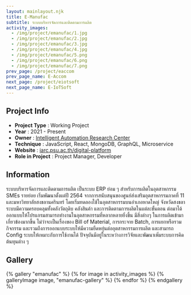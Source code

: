 ```yaml
---
layout: mainlayout.njk
title: E-Manufac
subtitle: ระบบบริหารจัดการและติดตามการผลิต
activity_images:
  - /img/project/emanufac/1.jpg
  - /img/project/emanufac/2.jpg
  - /img/project/emanufac/3.jpg
  - /img/project/emanufac/4.jpg
  - /img/project/emanufac/5.png
  - /img/project/emanufac/6.png
  - /img/project/emanufac/7.png
prev_page: /project/eaccom
prev_page_name: E-Accom
next_page: /project/eiotsoft
next_page_name: E-IoTSoft
---
```


## Project Info

- **Project Type** : Working Project
- **Year** : 2021 - Present
- **Owner** : [Intelligent Automation Research Center](https://iarc.psu.ac.th)
- **Technique** : JavaScript, React, MongoDB, GraphQL, Microservice
- **Website** : [iarc.psu.ac.th/digital-platform](https://iarc.psu.ac.th/digital-platform)
- **Role in Project** : Project Manager, Developer

## Information

ระบบบริหารจัดการและติดตามการผลิต เป็นระบบ ERP ย่อม ๆ สำหรับการผลิตในอุตสาหกรรม SMEs รายย่อย เริ่มพัฒนาตั้งแต่ปี 2564 จากการสนับสนุนของศูนย์ส่งเสริมอุตสาหกรรมภาคที่ 11 และมหาวิทยาลัยสงขลานครินทร์ โดยเริ่มทดลองใช้ในอุตสาหกรรมบนอำเภอหาดใหญ่ จังหวัดสงขลา ระบบมีความครอบคลุมทั้งคลังวัตถุดิบ คลังสินค้า และการติดตามการผลิตในแต่ละขั้นตอน ต่อมาได้ออกแบบให้โปรแกรมสามารถทำงานในอุตสาหกรรมที่หลากหลายยิ่งขึ้น มีสิ่งต่างๆ ในการผลิตเข้ามาเกี่ยวข้องมากขึ้น ไม่ว่าจะเป็นเรื่องของ Bill of Material, การกระจาย Batch, การแยกหรือรวมกิจกรรม และรวมถึงการออกแบบระบบให้มีความยืดหยุ่นต่ออุตสาหกรรมการผลิต และสามารถ Config ระบบให้เหมาะกับการใช้งานได้ ปัจจุบันมีอยู่ในระหว่างการวิจัยและพัฒนาเพิ่มระบบการคิดต้นทุนต่าง ๆ

## Gallery

<html>
{% gallery "emanufac" %}
{% for image in activity_images %}
{% galleryImage image, "emanufac-gallery" %}
{% endfor %}
{% endgallery %}
</html>
